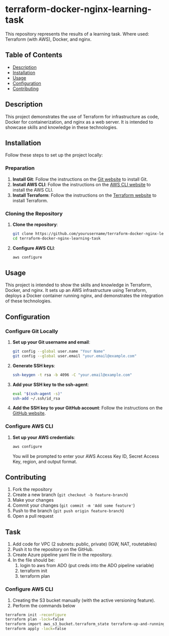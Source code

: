 # terraform-docker-nginx-learning-task

This repository represents the results of a learning task. Where used: Terraform (with AWS), Docker, and nginx.

## Table of Contents

- [Description](#description)
- [Installation](#installation)
- [Usage](#usage)
- [Configuration](#configuration)
- [Contributing](#contributing)

## Description

This project demonstrates the use of Terraform for infrastructure as code, Docker for containerization, and nginx as a web server. It is intended to showcase skills and knowledge in these technologies.

## Installation

Follow these steps to set up the project locally:

### Preparation

1. **Install Git**: Follow the instructions on the [Git website](https://git-scm.com/book/en/v2/Getting-Started-Installing-Git) to install Git.
2. **Install AWS CLI**: Follow the instructions on the [AWS CLI website](https://docs.aws.amazon.com/cli/latest/userguide/install-cliv2.html) to install the AWS CLI.
3. **Install Terraform**: Follow the instructions on the [Terraform website](https://learn.hashicorp.com/tutorials/terraform/install-cli) to install Terraform.

### Cloning the Repository

1. **Clone the repository**:

    ```sh
    git clone https://github.com/yourusername/terraform-docker-nginx-learning-task.git
    cd terraform-docker-nginx-learning-task
    ```

2. **Configure AWS CLI**:

    ```sh
    aws configure
    ```

## Usage

This project is intended to show the skills and knowledge in Terraform, Docker, and nginx. It sets up an AWS infrastructure using Terraform, deploys a Docker container running nginx, and demonstrates the integration of these technologies.

## Configuration

### Configure Git Locally

1. **Set up your Git username and email**:

    ```sh
    git config --global user.name "Your Name"
    git config --global user.email "your.email@example.com"
    ```

2. **Generate SSH keys**:

    ```sh
    ssh-keygen -t rsa -b 4096 -C "your.email@example.com"
    ```

3. **Add your SSH key to the ssh-agent**:

    ```sh
    eval "$(ssh-agent -s)"
    ssh-add ~/.ssh/id_rsa
    ```

4. **Add the SSH key to your GitHub account**: Follow the instructions on the [GitHub website](https://docs.github.com/en/github/authenticating-to-github/connecting-to-github-with-ssh).

### Configure AWS CLI

1. **Set up your AWS credentials**:

    ```sh
    aws configure
    ```

    You will be prompted to enter your AWS Access Key ID, Secret Access Key, region, and output format.

## Contributing

1. Fork the repository
2. Create a new branch (`git checkout -b feature-branch`)
3. Make your changes
4. Commit your changes (`git commit -m 'Add some feature'`)
5. Push to the branch (`git push origin feature-branch`)
6. Open a pull request

## Task

1. Add code for VPC (2 subnets: public, private) (IGW, NAT, routetables)
2. Push it to the repository on the GitHub.
3. Create Azure pipeline yaml file in the repository.
4. In the file should be:
	1) login to aws from ADO (put creds into the ADO pipeline variable)
	2) terraform init
	3) terraform plan

### Configure AWS CLI

1. Creating the S3 bucket manually (with the active versioning feature).
2. Perform the commands below
```sh
terraform init -reconfigure
terraform plan -lock=false
terraform import aws_s3_bucket.terraform_state terraform-up-and-running-state-qpworeitu23409588
terraform apply -lock=false
```